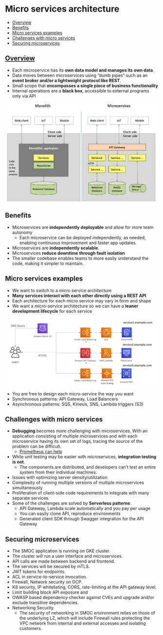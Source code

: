 # Micro services architecture
- [Overview](#verview)
- [Benefits](#benefits)
- [Micro services examples](#micro-services-examples)
- [Challenges with micro services](#challenges-with-micro-services)
- [Securing microservices](#securing-microservices)
## [Overview](https://youtu.be/lTAcCNbJ7KE)
- Each microservice has its **own data model and manages its own data**.
- Data moves between microservices using “dumb pipes” such as an **event broker and/or a lightweight protocol like REST**.
- Small scope that **encompasses a single piece of business functionality**
- Internal operations are a **black box**, accessible to external programs only via API
<img src="images/microservice.png">

## Benefits
- Microservices are **independently deployable** and allow for more team autonomy
  - Each microservice can be deployed independently, as needed, enabling continuous improvement and faster app updates.
- Microservices are **independently scalable**.
- Microservices **reduce downtime through fault isolation**
- The smaller codebase enables teams to more easily understand the code, making it simpler to maintain.
## Micro services examples 
- We want to switch to a micro service architecture
- **Many services interact with each other directly using a REST API**
- Each architecture for each micro service may vary in form and shape
- We want a micro-service architecture so we can have a **leaner development lifecycle** for each service

<img src="images/1.png">

- You are free to design each micro-service the way you want
- Synchronous patterns: API Gateway, Load Balancers
- Asynchronous patterns: SQS, Kinesis, SNS, Lambda triggers (S3)

## Challenges with micro services
- **Debugging** becomes more challenging with microservices. With an application consisting of multiple microservices and with each microservice having its own set of logs, tracing the source of the problem can be difficult.
  - [Prometheus can help](https://github.com/sbhrwl/system_design/blob/main/docs/Middleware/prometheus/README.md)
- While unit testing may be easier with microservices, **integration testing is not**. 
  - The components are distributed, and developers can’t test an entire system from their individual machines.
- Issues with optimizing server density/utilization
- Complexity of running multiple versions of multiple microservices simultaneously
- Proliferation of client-side code requirements to integrate with many separate services.
- Some of the challenges are solved by **Serverless patterns**
  - API Gateway, Lambda scale automatically and you pay per usage
  - You can easily clone API, reproduce environments
  - Generated client SDK through Swagger integration for the API Gateway
## Securing microservices
- The SMOC application is running on GKE cluster.
- The cluster will run a user interface and microservices.
- API calls are made between backend and frontend.
-	The services will be secured by mTLS. 
-	JWT tokens for endpoints. 
- ACL in service-to-service invocation.
-	Firewall, Network security on GCP. 
-	K8 security, IP whitelisting, CORS, rate-limiting at the API gateway level. 
-	Limit building block API exposure and 
-	OWASP based dependency checker against CVEs and upgrade and/or exclude transitive dependencies.
- Networking Security
  - The security of networking in SMOC environment relies on those of the underlying LZ, which will include Firewall rules protecting the VPC network from internal and external accesses and isolating customers.
